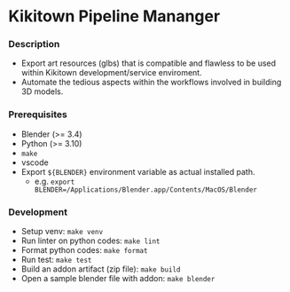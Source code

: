 # Kikitown Pipeline Mananger

### Description

* Export art resources (glbs) that is compatible and flawless to be used within Kikitown development/service enviroment.
* Automate the tedious aspects within the workflows involved in building 3D models.

### Prerequisites

* Blender (>= 3.4)
* Python (>= 3.10)
* `make`
* vscode
* Export `${BLENDER}` environment variable as actual installed path.
    * e.g. `export BLENDER=/Applications/Blender.app/Contents/MacOS/Blender`

### Development

* Setup venv: `make venv`
* Run linter on python codes: `make lint`
* Format python codes: `make format`
* Run test: `make test`
* Build an addon artifact (zip file): `make build`
* Open a sample blender file with addon: `make blender`

### 
